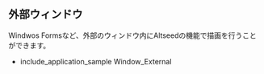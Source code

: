 
## 外部ウィンドウ

Windwos Formsなど、外部のウィンドウ内にAltseedの機能で描画を行うことができます。

* include_application_sample Window_External